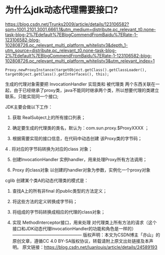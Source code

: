 # 为什么jdk动态代理需要接口?
https://blog.csdn.net/Trunks2009/article/details/123106582?spm=1001.2101.3001.6661.1&utm_medium=distribute.pc_relevant_t0.none-task-blog-2%7Edefault%7EBlogCommendFromBaidu%7ERate-1-123106582-blog-102808726.pc_relevant_multi_platform_whitelistv3&depth_1-utm_source=distribute.pc_relevant_t0.none-task-blog-2%7Edefault%7EBlogCommendFromBaidu%7ERate-1-123106582-blog-102808726.pc_relevant_multi_platform_whitelistv3&utm_relevant_index=1
```
Proxy.newProxyInstance(targetObject.getClass().getClassLoader(), targetObject.getClass().getInterfaces(), this);
```

生成的代理对象需要把 InvocationHandler 实现类和 被代理类 两个东西关联在一起，由于已经继承了proxy类，java不能同时继承两个类，所以想要代理的类建立联系，只能实现同一个接口;


JDK主要会做以下工作：

1.   获取 RealSubject上的所有接口列表；
2.   确定要生成的代理类的类名，默认为：com.sun.proxy.$ProxyXXXX ；

3.   根据需要实现的接口信息，在代码中动态创建 该Proxy类的字节码；

4 .  将对应的字节码转换为对应的class 对象；

5.   创建InvocationHandler 实例handler，用来处理Proxy所有方法调用；

6.   Proxy 的class对象 以创建的handler对象为参数，实例化一个proxy对象


cglib 创建某个类A的动态代理类的模式是：

1.   查找A上的所有非final 的public类型的方法定义；

2.   将这些方法的定义转换成字节码；

3.   将组成的字节码转换成相应的代理的class对象；

4.   实现 MethodInterceptor接口，用来处理 对代理类上所有方法的请求（这个接口和JDK动态代理InvocationHandler的功能和角色是一样的）
————————————————
版权声明：本文为CSDN博主「亦山」的原创文章，遵循CC 4.0 BY-SA版权协议，转载请附上原文出处链接及本声明。
原文链接：https://blog.csdn.net/luanlouis/article/details/24589193



